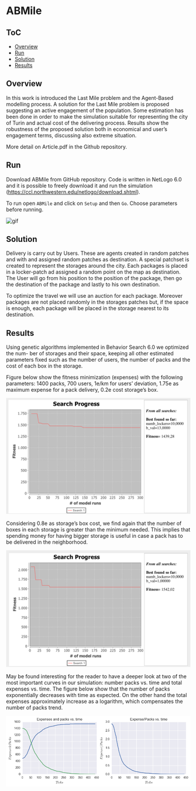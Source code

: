 # ABMile
<script src="https://cdn.mathjax.org/mathjax/latest/MathJax.js?config=TeX-AMS-MML_HTMLorMML" type="text/javascript"></script>
## ToC
- [Overview](#overview)
- [Run](#run)
- [Solution](#Solution)
- [Results](#Results)


## Overview

In this work is introduced the Last Mile problem and the Agent-Based modelling process. A solution for the Last Mile problem is proposed suggesting an active engagement of the population. Some estimation has been done in order to make the simulation suitable for representing the city of Turin and actual cost of the delivering process. Results show the robustness of the proposed solution both in economical and user’s engagement terms, discussing also extreme situation.

More detail on Article.pdf in the Github repository.

## Run

Download ABMile from GitHub repository.
Code is written in NetLogo 6.0 and it is possible to freely download it and run the simulation (https://ccl.northwestern.edu/netlogo/download.shtml).

To run open `ABMile` and click on `Setup` and then `Go`. Choose parameters before running.

![gif][gif]

## Solution

Delivery is carry out by Users. These are agents created in random patches and with and assigned random patches as destination. A special patchset is created to represent the storages around the city. Each packages is placed in a locker-patch ad assigned a random point on the map as destination. The User will go from his position to the position of the package, then go the destination of the package and lastly to his own destination.

To optimize the travel we will use an auction for each package. Moreover packages are not placed randomly in the storages patches but, if the space is enough, each package will be placed in the storage nearest to its destination.


## Results

Using genetic algorithms implemented in Behavior Search 6.0 we optimized the num- ber of storages and their space, keeping all other estimated parameters fixed such as the number of users, the number of packs and the cost of each box in the storage.

Figure below show the fitness minimization (expenses) with the following parameters: 1400 packs, 700 users, 1e/km for users’ deviation, 1.75e as maximum expense for a pack delivery, 0.2e cost storage’s box.

![gen][gen]

Considering 0.8e as storage’s box cost, we find again that the number of boxes in each storage is greater than the minimum needed. This implies that spending money for having bigger storage is useful in case a pack has to be delivered in the neighborhood.

![gen2][gen2]

May be found interesting for the reader to have a deeper look at two of the most important curves in our simulation: number packs vs. time and total expenses vs. time. The figure below show that the number of packs exponentially decreases with time as expected. On the other hand the total expenses approximately increase as a logarithm, which compensates the number of packs trend.

![concl][concl]

[gen]: img/gen.png "Behavior Search result: 10 storages with 304 boxes each, total expense 1439.28"
[gen2]: img/gen2.png "Behavior Search result: 10 storages with 153 boxes each, total expense 1542.02"
[concl]: img/concl.png
[gif]: img/gif.gif "gif"
